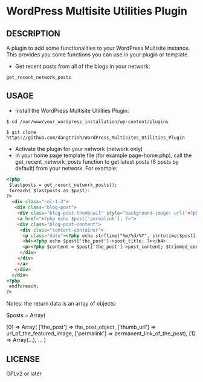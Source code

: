 # WordPress Multisite Utilities Plugin


## DESCRIPTION

A plugin to add some functionalities to your WordPress Multisite instance. This 
provides you some functions you can use in your plugin or template.

* Get recent posts from all of the blogs in your network:

```
get_recent_network_posts
```

## USAGE

* Install the WordPress Multisite Utilities Plugin:

```
$ cd /var/www/your_wordpress_installation/wp-content/plugins

$ git clone https://github.com/dangtrinh/WordPress_Multisites_Utilities_Plugin
```

* Activate the plugin for your network (network only)
* In your home page template file (for example page-home.php), call the get_recent_network_posts function to get latest posts (6 posts by default) from your network. For example:

```html
<?php
 $lastposts = get_recent_network_posts();
 foreach( $lastposts as $post):
?>
  <div class="col-1-3">
   <div class="blog-post">
    <div class="blog-post-thumbnail" style="background-image: url('<?php echo $post['thumb_url'];?>')"></div>
    <a href="<?php echo $post['permalink']; ?>">
    <div class="blog-post-content">
     <div class="content-container">
      <p class="date"><?php echo strftime("%m/%d/%Y", strtotime($post['the_post']->post_date)); ?></p>
      <h4><?php echo $post['the_post']->post_title; ?></h4>
      <p><?php $content = $post['the_post']->post_content; $trimmed_content = wp_trim_words( $content, 15, '...' ); echo $trimmed_content; ?></p>
     </div>
    </div>
    </a>
   </div>
  </div>
<?php 
 endforeach;
?>
```

Notes: the return data is an array of objects:

$posts = Array(

[0] => Array(
               ['the_post']      => the_post_object,
               ['thumb_url']   => url_of_the_featured_image,
               ['permalink']   => permanent_link_of_the_post),
[1] => Array(...),
...
)


## LICENSE

GPLv2 or later
